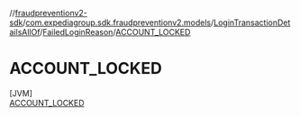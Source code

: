 //[fraudpreventionv2-sdk](../../../../../index.md)/[com.expediagroup.sdk.fraudpreventionv2.models](../../../index.md)/[LoginTransactionDetailsAllOf](../../index.md)/[FailedLoginReason](../index.md)/[ACCOUNT_LOCKED](index.md)

# ACCOUNT_LOCKED

[JVM]\
[ACCOUNT_LOCKED](index.md)
